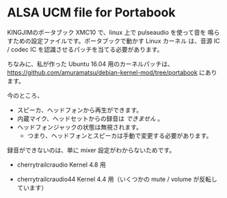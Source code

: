 # ALSA UCM file for Portabook

KINGJIMのポータブック XMC10 で、linux 上で pulseaudio を使って音を
鳴らすための設定ファイルです。ポータブックで動かす Linux カーネル
は、音源 IC / codec IC を認識させるパッチを当てる必要があります。

ちなみに、私が作った Ubuntu 16.04 用のカーネルパッチは、
https://github.com/amuramatsu/debian-kernel-mod/tree/portabook
にあります。

今のところ、
  * スピーカ、ヘッドフォンから再生ができます。
  * 内蔵マイク、ヘッドセットからの録音は *できません* 。
  * ヘッドフォンジャックの状態は無視されます。
    - つまり、ヘッドフォンとスピーカは手動で変更する必要があります。

録音ができないのは、単に mixer 設定がわからないためです。

* cherrytrailcraudio
  Kernel 4.8 用

* cherrytrailcraudio44
  Kernel 4.4 用（いくつかの mute / volume が反転しています）
